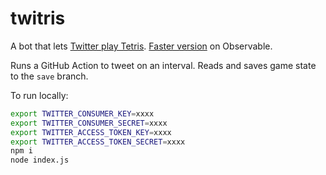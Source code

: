 # twitris

A bot that lets [Twitter play Tetris](http://twitter.com/twitrisbot). [Faster version](https://observablehq.com/@chriszs/emojitris) on Observable.

Runs a GitHub Action to tweet on an interval. Reads and saves game state to the `save` branch.

To run locally:

```sh
export TWITTER_CONSUMER_KEY=xxxx
export TWITTER_CONSUMER_SECRET=xxxx
export TWITTER_ACCESS_TOKEN_KEY=xxxx
export TWITTER_ACCESS_TOKEN_SECRET=xxxx
npm i
node index.js
```
